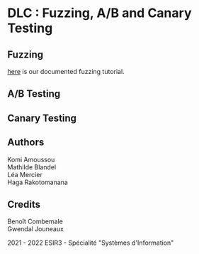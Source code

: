 # DLC : Fuzzing, A/B and Canary Testing

## Fuzzing
[here](fuzz-tuto.md) is our documented fuzzing tutorial.

## A/B Testing

## Canary Testing

## Authors

Komi Amoussou \
Mathilde Blandel \
Léa Mercier \
Haga Rakotomanana

## Credits

Benoît Combemale \
Gwendal Jouneaux 

2021 - 2022
ESIR3 - Spécialité "Systèmes d'Information"